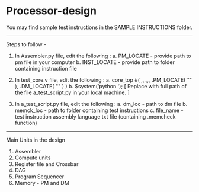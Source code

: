 # Processor-design

You may find sample test instructions in the SAMPLE INSTRUCTIONS folder.

---------------------------------------------------------------

Steps to follow -

1. In Assembler.py file, edit the following : 
        a. PM_LOCATE - provide path to pm file in your computer
        b. INST_LOCATE - provide path to folder containing instruction file

2. In test_core.v file, edit the following :
        a. core_top #( ,,,,,, .PM_LOCATE( "<path to pm_file.txt>" ), .DM_LOCATE( "<path to dm_file.txt>" ) )
        b. $system('python <filepath>');        [ Replace <filepath> with full path of the file a_test_script.py in your local machine. ]
        
3. In a_test_script.py file, edit the following :
        a. dm_loc - path to dm file
        b. memck_loc - path to folder containing test instructions
        c. file_name - test instruction assembly language txt file (containing .memcheck function)

---------------------------------------------------------------

Main Units in the design
1. Assembler
2. Compute units
3. Register file and Crossbar
4. DAG
5. Program Sequencer
6. Memory - PM and DM
